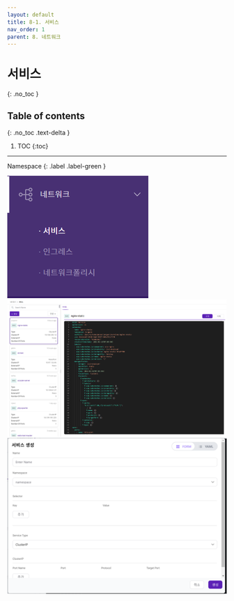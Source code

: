```yaml
---
layout: default
title: 8-1. 서비스
nav_order: 1
parent: 8. 네트워크
---
```


# 서비스
{: .no_toc }

## Table of contents
{: .no_toc .text-delta }

1. TOC
{:toc}

---

<div class="code-example" markdown="1">
Namespace
{: .label .label-green }
</div>

![network-001.png](/assets/images/network/network-001.png)
![network-004.png](/assets/images/network/network-004.png)
![network-005.png](/assets/images/network/network-005.png)
